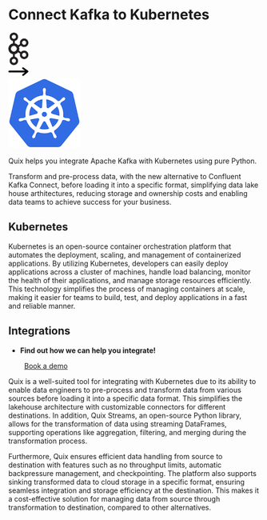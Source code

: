 # Connect Kafka to Kubernetes

<div class="connect-images cards blog-grid-card" markdown>
<div>
<img src="../images/kafka_logo.png" width="40px" />
</div>
<div>
<img src="../images/arrow.svg" width="40px" />
</div>
<div>
<img src="./images/kubernetes_1.jpg" />
</div>
</div>

Quix helps you integrate Apache Kafka with Kubernetes using pure Python.

Transform and pre-process data, with the new alternative to Confluent Kafka Connect, before loading it into a specific format, simplifying data lake house arthitectures, reducing storage and ownership costs and enabling data teams to achieve success for your business.

## Kubernetes

Kubernetes is an open-source container orchestration platform that automates the deployment, scaling, and management of containerized applications. By utilizing Kubernetes, developers can easily deploy applications across a cluster of machines, handle load balancing, monitor the health of their applications, and manage storage resources efficiently. This technology simplifies the process of managing containers at scale, making it easier for teams to build, test, and deploy applications in a fast and reliable manner.

## Integrations

<div class="grid cards" markdown>

- __Find out how we can help you integrate!__

    <a class="md-button md-button--primary" href="https://share.hsforms.com/1iW0TmZzKQMChk0lxd_tGiw4yjw2?__hstc=175542013.2303933fbd746c0ac86d9ccbe9bc9100.1728383268831.1729603416735.1729620918855.31&__hssc=175542013.1.1729620918855&__hsfp=2132701734" target="_blank" style="margin:.5rem;">Book a demo</a>

</div>


Quix is a well-suited tool for integrating with Kubernetes due to its ability to enable data engineers to pre-process and transform data from various sources before loading it into a specific data format. This simplifies the lakehouse architecture with customizable connectors for different destinations. In addition, Quix Streams, an open-source Python library, allows for the transformation of data using streaming DataFrames, supporting operations like aggregation, filtering, and merging during the transformation process.

Furthermore, Quix ensures efficient data handling from source to destination with features such as no throughput limits, automatic backpressure management, and checkpointing. The platform also supports sinking transformed data to cloud storage in a specific format, ensuring seamless integration and storage efficiency at the destination. This makes it a cost-effective solution for managing data from source through transformation to destination, compared to other alternatives.


